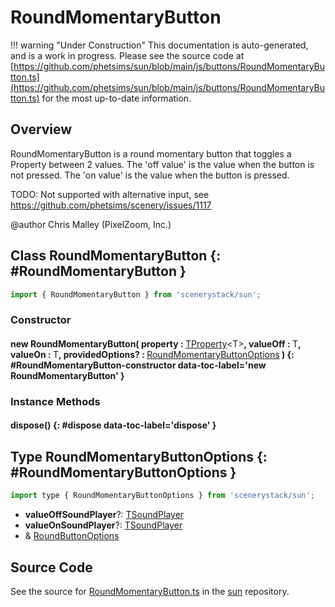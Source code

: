 # RoundMomentaryButton

!!! warning "Under Construction"
    This documentation is auto-generated, and is a work in progress. Please see the source code at
    [https://github.com/phetsims/sun/blob/main/js/buttons/RoundMomentaryButton.ts](https://github.com/phetsims/sun/blob/main/js/buttons/RoundMomentaryButton.ts) for the most up-to-date information.

## Overview

RoundMomentaryButton is a round momentary button that toggles a Property between 2 values.
The 'off value' is the value when the button is not pressed.
The 'on value' is the value when the button is pressed.

TODO: Not supported with alternative input, see https://github.com/phetsims/scenery/issues/1117

@author Chris Malley (PixelZoom, Inc.)

## Class RoundMomentaryButton {: #RoundMomentaryButton }


```js
import { RoundMomentaryButton } from 'scenerystack/sun';
```
### Constructor

#### new RoundMomentaryButton( property : <span style="font-weight: 400;">[TProperty](../axon/TProperty.md)&lt;T&gt;</span>, valueOff : <span style="font-weight: 400;">T</span>, valueOn : <span style="font-weight: 400;">T</span>, providedOptions? : <span style="font-weight: 400;">[RoundMomentaryButtonOptions](../sun/RoundMomentaryButton.md#RoundMomentaryButtonOptions)</span> ) {: #RoundMomentaryButton-constructor data-toc-label='new RoundMomentaryButton' }

### Instance Methods

#### dispose() {: #dispose data-toc-label='dispose' }



## Type RoundMomentaryButtonOptions {: #RoundMomentaryButtonOptions }


```js
import type { RoundMomentaryButtonOptions } from 'scenerystack/sun';
```


- **valueOffSoundPlayer**?: [TSoundPlayer](../tambo/TSoundPlayer.md)
- **valueOnSoundPlayer**?: [TSoundPlayer](../tambo/TSoundPlayer.md)
- &amp; [RoundButtonOptions](../sun/RoundButton.md#RoundButtonOptions)




## Source Code

See the source for [RoundMomentaryButton.ts](https://github.com/phetsims/sun/blob/main/js/buttons/RoundMomentaryButton.ts) in the [sun](https://github.com/phetsims/sun) repository.
